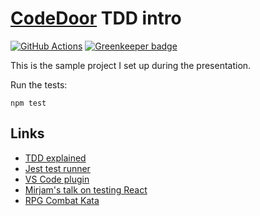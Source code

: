# [CodeDoor](https://codedoor.org/) TDD intro

[![GitHub Actions](https://github.com/coderbyheart/codedoor-tdd-intro/workflows/Test/badge.svg)](https://github.com/coderbyheart/codedoor-tdd-intro/actions)
[![Greenkeeper badge](https://badges.greenkeeper.io/coderbyheart/codedoor-tdd-intro.svg)](https://greenkeeper.io/)


This is the sample project I set up during the presentation.

Run the tests:

    npm test

## Links

- [TDD explained](https://martinfowler.com/bliki/TestDrivenDevelopment.html)
- [Jest test runner](https://jestjs.io/)
- [VS Code plugin](https://github.com/jest-community/vscode-jest)
- [Mirjam's talk on testing React](https://www.youtube.com/watch?v=V7QRcnnMoKI&list=PLZQv2lZnFSKfAYvlnrVylNcHDPjxptFjX&index=4)
- [RPG Combat Kata](https://www.slideshare.net/DanielOjedaLoisel/rpg-combat-kata)

